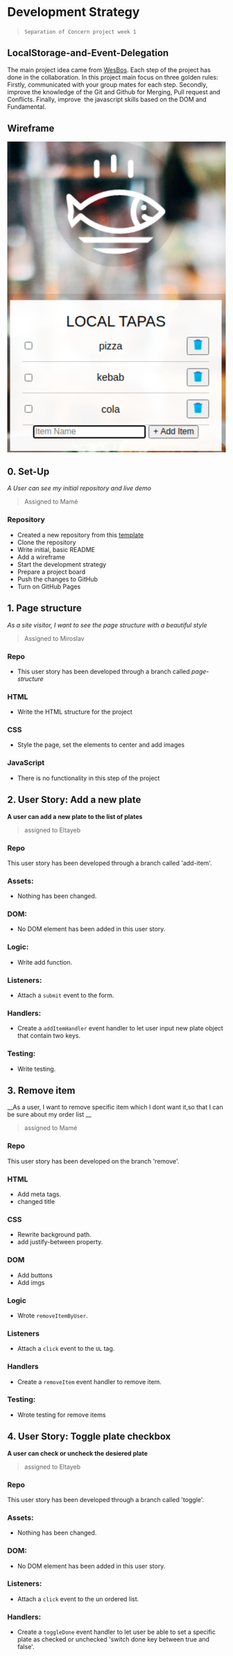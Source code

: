 # Development Strategy

> `Separation of Concern project week 1`

## LocalStorage-and-Event-Delegation

The main project idea came from [WesBos](https://javascript30.com/). Each step of the project has done in the collaboration. In this project main focus on three golden rules: Firstly, communicated with your group mates for each step. Secondly, improve the knowledge of the Git and Github for Merging, Pull request and Conflicts. Finally, improve  the javascript skills based on the DOM and Fundamental.

## Wireframe

![wireframe](./images/js_15.png)

## 0. Set-Up

_A User can see my initial repository and live demo_

> Assigned to Mamé

### Repository

- Created a new repository from this [template](https://github.com/HackYourFutureBelgium/javascript-30-starter)
- Clone the repository
- Write initial, basic README
- Add a wireframe
- Start the development strategy
- Prepare a project board
- Push the changes to GitHub
- Turn on GitHub Pages

## 1. Page structure

_As a site visitor, I want to see the page structure with a beautiful style_

> Assigned to Miroslav

### Repo

- This user story has been developed through a branch called _page-structure_

### HTML

- Write the HTML structure for the project

### CSS

- Style the page, set the elements to center and add images

### JavaScript

- There is no functionality in this step of the project

## 2. User Story: Add a new plate

__A user can add a new plate to the list of plates__

> assigned to Eltayeb

### Repo

This user story has been developed through a branch called 'add-item'.

### Assets:

* Nothing has been changed.

### DOM:

* No DOM element has been added in this user story.

### Logic:

* Write add function.

### Listeners:

* Attach a `submit` event to the form.

### Handlers:

* Create a `addItemHandler` event handler to let user input new plate object that contain two keys.

### Testing:

* Write testing.

## 3. Remove item 

__As a user, I want to remove specific item which I dont want it,so that I can be sure about my order list __

> assigned to Mamé

### Repo

This user story has been developed on the branch 'remove'.

### HTML

- Add meta tags.  
- changed title

### CSS

- Rewrite background path.
- add justify-between property.

### DOM

- Add buttons
- Add imgs

### Logic

- Wrote `removeItemByUser`.

### Listeners

- Attach a `click` event to the `UL` tag.

### Handlers

- Create a `removeItem` event handler to remove item.

### Testing:

- Wrote testing for remove items

## 4. User Story: Toggle plate checkbox

__A user can check or uncheck the desiered plate__

> assigned to Eltayeb

### Repo

This user story has been developed through a branch called 'toggle'.

### Assets:

* Nothing has been changed.

### DOM:

* No DOM element has been added in this user story.

### Listeners:

* Attach a `click` event to the un ordered list.

### Handlers:

* Create a `toggleDone` event handler to let user be able to set a specific plate as checked or unchecked 'switch done key between true and false'.
